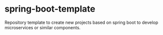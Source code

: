 # spring-boot-template
Repository template to create new projects based on spring boot to develop microservices or similar components.
